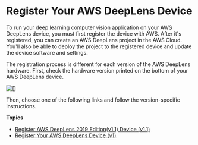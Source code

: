 # Register Your AWS DeepLens Device<a name="deeplens-getting-started-register"></a>

To run your deep learning computer vision application on your AWS DeepLens device, you must first register the device with AWS\. After it's registered, you can create an AWS DeepLens project in the AWS Cloud\. You'll also be able to deploy the project to the registered device and update the device software and settings\. 



The registration process is different for each version of the AWS DeepLens hardware\. First, check the hardware version printed on the bottom of your AWS DeepLens device\. 

![\[\]](http://docs.aws.amazon.com/deeplens/latest/dg/images/deeplens-device-version-labels.png)

Then, choose one of the following links and follow the version\-specific instructions\. 



**Topics**
+ [Register AWS DeepLens 2019 Edition\(v1\.1\) Device \(v1\.1\)](deeplens-register-device-v1.1.md)
+ [Register Your AWS DeepLens Device \(v1\)](deeplens-register-device-v1.md)